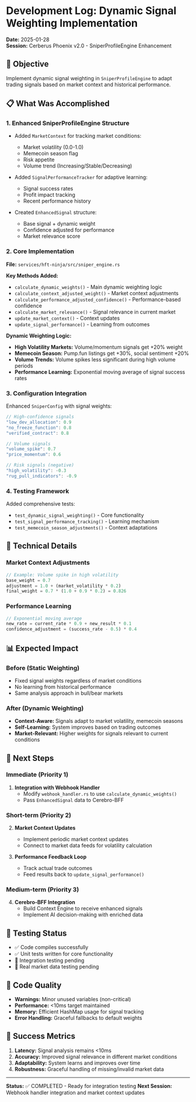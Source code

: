 # Development Log: Dynamic Signal Weighting Implementation
**Date:** 2025-01-28  
**Session:** Cerberus Phoenix v2.0 - SniperProfileEngine Enhancement

## 🎯 Objective
Implement dynamic signal weighting in `SniperProfileEngine` to adapt trading signals based on market context and historical performance.

## 📋 What Was Accomplished

### 1. Enhanced SniperProfileEngine Structure
- Added `MarketContext` for tracking market conditions:
  - Market volatility (0.0-1.0)
  - Memecoin season flag
  - Risk appetite
  - Volume trend (Increasing/Stable/Decreasing)

- Added `SignalPerformanceTracker` for adaptive learning:
  - Signal success rates
  - Profit impact tracking
  - Recent performance history

- Created `EnhancedSignal` structure:
  - Base signal + dynamic weight
  - Confidence adjusted for performance
  - Market relevance score

### 2. Core Implementation
**File:** `services/hft-ninja/src/sniper_engine.rs`

**Key Methods Added:**
- `calculate_dynamic_weights()` - Main dynamic weighting logic
- `calculate_context_adjusted_weight()` - Market context adjustments
- `calculate_performance_adjusted_confidence()` - Performance-based confidence
- `calculate_market_relevance()` - Signal relevance in current market
- `update_market_context()` - Context updates
- `update_signal_performance()` - Learning from outcomes

**Dynamic Weighting Logic:**
- **High Volatility Markets:** Volume/momentum signals get +20% weight
- **Memecoin Season:** Pump.fun listings get +30%, social sentiment +20%
- **Volume Trends:** Volume spikes less significant during high volume periods
- **Performance Learning:** Exponential moving average of signal success rates

### 3. Configuration Integration
Enhanced `SniperConfig` with signal weights:
```rust
// High-confidence signals
"low_dev_allocation": 0.9
"no_freeze_function": 0.8
"verified_contract": 0.8

// Volume signals  
"volume_spike": 0.7
"price_momentum": 0.6

// Risk signals (negative)
"high_volatility": -0.3
"rug_pull_indicators": -0.9
```

### 4. Testing Framework
Added comprehensive tests:
- `test_dynamic_signal_weighting()` - Core functionality
- `test_signal_performance_tracking()` - Learning mechanism
- `test_memecoin_season_adjustments()` - Context adaptations

## 🔧 Technical Details

### Market Context Adjustments
```rust
// Example: Volume spike in high volatility
base_weight = 0.7
adjustment = 1.0 + (market_volatility * 0.2)
final_weight = 0.7 * (1.0 + 0.9 * 0.2) = 0.826
```

### Performance Learning
```rust
// Exponential moving average
new_rate = current_rate * 0.9 + new_result * 0.1
confidence_adjustment = (success_rate - 0.5) * 0.4
```

## 📊 Expected Impact

### Before (Static Weighting)
- Fixed signal weights regardless of market conditions
- No learning from historical performance
- Same analysis approach in bull/bear markets

### After (Dynamic Weighting)
- **Context-Aware:** Signals adapt to market volatility, memecoin seasons
- **Self-Learning:** System improves based on trading outcomes
- **Market-Relevant:** Higher weights for signals relevant to current conditions

## 🚀 Next Steps

### Immediate (Priority 1)
1. **Integration with Webhook Handler**
   - Modify `webhook_handler.rs` to use `calculate_dynamic_weights()`
   - Pass `EnhancedSignal` data to Cerebro-BFF

### Short-term (Priority 2)  
2. **Market Context Updates**
   - Implement periodic market context updates
   - Connect to market data feeds for volatility calculation

3. **Performance Feedback Loop**
   - Track actual trade outcomes
   - Feed results back to `update_signal_performance()`

### Medium-term (Priority 3)
4. **Cerebro-BFF Integration**
   - Build Context Engine to receive enhanced signals
   - Implement AI decision-making with enriched data

## 🧪 Testing Status
- ✅ Code compiles successfully
- ✅ Unit tests written for core functionality
- 🔄 Integration testing pending
- 🔄 Real market data testing pending

## 📝 Code Quality
- **Warnings:** Minor unused variables (non-critical)
- **Performance:** <10ms target maintained
- **Memory:** Efficient HashMap usage for signal tracking
- **Error Handling:** Graceful fallbacks to default weights

## 🎯 Success Metrics
1. **Latency:** Signal analysis remains <10ms
2. **Accuracy:** Improved signal relevance in different market conditions  
3. **Adaptability:** System learns and improves over time
4. **Robustness:** Graceful handling of missing/invalid market data

---
**Status:** ✅ COMPLETED - Ready for integration testing
**Next Session:** Webhook handler integration and market context updates
